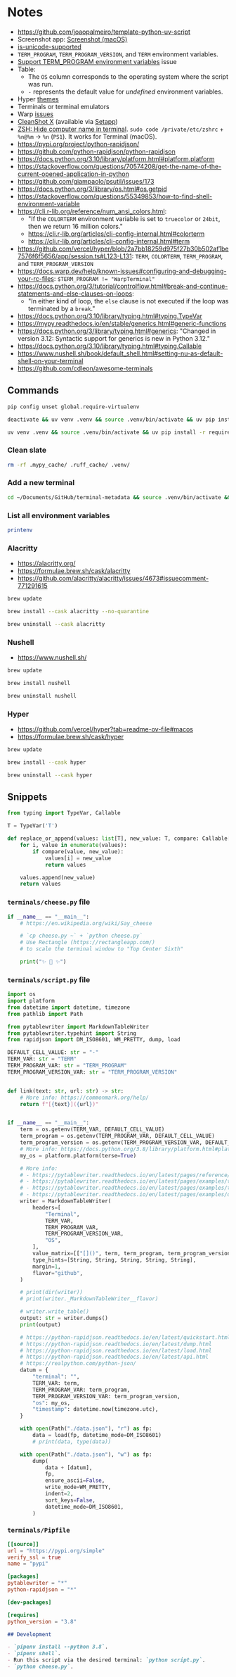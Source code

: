# Notes

- https://github.com/joaopalmeiro/template-python-uv-script
- Screenshot app: [Screenshot (macOS)](https://support.apple.com/en-gb/guide/mac-help/mh26782/10.15/mac/10.15)
- [is-unicode-supported](https://github.com/sindresorhus/is-unicode-supported)
- `TERM_PROGRAM`, `TERM_PROGRAM_VERSION`, and `TERM` environment variables.
- [Support TERM_PROGRAM environment variables](https://github.com/mintty/mintty/issues/776) issue
- Table:
  - The `OS` column corresponds to the operating system where the script was run.
  - `-` represents the default value for _undefined_ environment variables.
- Hyper [themes](https://hyper.is/themes)
- Terminals or terminal emulators
- Warp [issues](https://github.com/warpdotdev/warp/issues)
- [CleanShot X](https://cleanshot.com/) (available via [Setapp](https://setapp.com/apps/cleanshot))
- [ZSH: Hide computer name in terminal](https://stackoverflow.com/a/59944342). `sudo code /private/etc/zshrc` + `%n@%m` -> `%n` (`PS1`). It works for Terminal (macOS).
- https://pypi.org/project/python-rapidjson/
- https://github.com/python-rapidjson/python-rapidjson
- https://docs.python.org/3.10/library/platform.html#platform.platform
- https://stackoverflow.com/questions/70574208/get-the-name-of-the-current-opened-application-in-python
- https://github.com/giampaolo/psutil/issues/173
- https://docs.python.org/3/library/os.html#os.getpid
- https://stackoverflow.com/questions/55349853/how-to-find-shell-environment-variable
- https://cli.r-lib.org/reference/num_ansi_colors.html:
  - "If the `COLORTERM` environment variable is set to `truecolor` or `24bit`, then we return 16 million colors."
  - https://cli.r-lib.org/articles/cli-config-internal.html#colorterm
  - https://cli.r-lib.org/articles/cli-config-internal.html#term
- https://github.com/vercel/hyper/blob/2a7bb18259d975f27b30b502af1be7576f6f5656/app/session.ts#L123-L131: `TERM`, `COLORTERM`, `TERM_PROGRAM`, and `TERM_PROGRAM_VERSION`
- https://docs.warp.dev/help/known-issues#configuring-and-debugging-your-rc-files: `$TERM_PROGRAM != "WarpTerminal"`
- https://docs.python.org/3/tutorial/controlflow.html#break-and-continue-statements-and-else-clauses-on-loops:
  - "In either kind of loop, the `else` clause is not executed if the loop was terminated by a `break`."
- https://docs.python.org/3.10/library/typing.html#typing.TypeVar
- https://mypy.readthedocs.io/en/stable/generics.html#generic-functions
- https://docs.python.org/3/library/typing.html#generics: "Changed in version 3.12: Syntactic support for generics is new in Python 3.12."
- https://docs.python.org/3.10/library/typing.html#typing.Callable
- https://www.nushell.sh/book/default_shell.html#setting-nu-as-default-shell-on-your-terminal
- https://github.com/cdleon/awesome-terminals

## Commands

```bash
pip config unset global.require-virtualenv
```

```bash
deactivate && uv venv .venv && source .venv/bin/activate && uv pip install -r requirements.txt
```

```bash
uv venv .venv && source .venv/bin/activate && uv pip install -r requirements.txt
```

### Clean slate

```bash
rm -rf .mypy_cache/ .ruff_cache/ .venv/
```

### Add a new terminal

```bash
cd ~/Documents/GitHub/terminal-metadata && source .venv/bin/activate && python 01.py && deactivate
```

### List all environment variables

```bash
printenv
```

### Alacritty

- https://alacritty.org/
- https://formulae.brew.sh/cask/alacritty
- https://github.com/alacritty/alacritty/issues/4673#issuecomment-771291615

```bash
brew update
```

```bash
brew install --cask alacritty --no-quarantine
```

```bash
brew uninstall --cask alacritty
```

### Nushell

- https://www.nushell.sh/

```bash
brew update
```

```bash
brew install nushell
```

```bash
brew uninstall nushell
```

### Hyper

- https://github.com/vercel/hyper?tab=readme-ov-file#macos
- https://formulae.brew.sh/cask/hyper

```bash
brew update
```

```bash
brew install --cask hyper
```

```bash
brew uninstall --cask hyper
```

## Snippets

```python
from typing import TypeVar, Callable

T = TypeVar('T')

def replace_or_append(values: list[T], new_value: T, compare: Callable[[T, T], bool]) -> list[T]:
    for i, value in enumerate(values):
        if compare(value, new_value):
            values[i] = new_value
            return values

    values.append(new_value)
    return values
```

### `terminals/cheese.py` file

```python
if __name__ == "__main__":
    # https://en.wikipedia.org/wiki/Say_cheese

    # `cp cheese.py ~` + `python cheese.py`
    # Use Rectangle (https://rectangleapp.com/)
    # to scale the terminal window to "Top Center Sixth"

    print("✨ 📸 ✨")
```

### `terminals/script.py` file

```python
import os
import platform
from datetime import datetime, timezone
from pathlib import Path

from pytablewriter import MarkdownTableWriter
from pytablewriter.typehint import String
from rapidjson import DM_ISO8601, WM_PRETTY, dump, load

DEFAULT_CELL_VALUE: str = "-"
TERM_VAR: str = "TERM"
TERM_PROGRAM_VAR: str = "TERM_PROGRAM"
TERM_PROGRAM_VERSION_VAR: str = "TERM_PROGRAM_VERSION"


def link(text: str, url: str) -> str:
    # More info: https://commonmark.org/help/
    return f"[{text}]({url})"


if __name__ == "__main__":
    term = os.getenv(TERM_VAR, DEFAULT_CELL_VALUE)
    term_program = os.getenv(TERM_PROGRAM_VAR, DEFAULT_CELL_VALUE)
    term_program_version = os.getenv(TERM_PROGRAM_VERSION_VAR, DEFAULT_CELL_VALUE)
    # More info: https://docs.python.org/3.8/library/platform.html#platform.platform
    my_os = platform.platform(terse=True)

    # More info:
    # - https://pytablewriter.readthedocs.io/en/latest/pages/reference/writers/text/markup/md.html
    # - https://pytablewriter.readthedocs.io/en/latest/pages/examples/table_format/text/markdown.html#example-markdown-table-writer
    # - https://pytablewriter.readthedocs.io/en/latest/pages/examples/typehint/python.html#example-type-hint-python
    # - https://pytablewriter.readthedocs.io/en/latest/pages/examples/output/dump/index.html
    writer = MarkdownTableWriter(
        headers=[
            "Terminal",
            TERM_VAR,
            TERM_PROGRAM_VAR,
            TERM_PROGRAM_VERSION_VAR,
            "OS",
        ],
        value_matrix=[["[]()", term, term_program, term_program_version, my_os]],
        type_hints=[String, String, String, String, String],
        margin=1,
        flavor="github",
    )

    # print(dir(writer))
    # print(writer._MarkdownTableWriter__flavor)

    # writer.write_table()
    output: str = writer.dumps()
    print(output)

    # https://python-rapidjson.readthedocs.io/en/latest/quickstart.html
    # https://python-rapidjson.readthedocs.io/en/latest/dump.html
    # https://python-rapidjson.readthedocs.io/en/latest/load.html
    # https://python-rapidjson.readthedocs.io/en/latest/api.html
    # https://realpython.com/python-json/
    datum = {
        "terminal": "",
        TERM_VAR: term,
        TERM_PROGRAM_VAR: term_program,
        TERM_PROGRAM_VERSION_VAR: term_program_version,
        "os": my_os,
        "timestamp": datetime.now(timezone.utc),
    }

    with open(Path("./data.json"), "r") as fp:
        data = load(fp, datetime_mode=DM_ISO8601)
        # print(data, type(data))

    with open(Path("./data.json"), "w") as fp:
        dump(
            data + [datum],
            fp,
            ensure_ascii=False,
            write_mode=WM_PRETTY,
            indent=2,
            sort_keys=False,
            datetime_mode=DM_ISO8601,
        )
```

### `terminals/Pipfile`

```toml
[[source]]
url = "https://pypi.org/simple"
verify_ssl = true
name = "pypi"

[packages]
pytablewriter = "*"
python-rapidjson = "*"

[dev-packages]

[requires]
python_version = "3.8"
```

```markdown
## Development

- `pipenv install --python 3.8`.
- `pipenv shell`.
- Run this script via the desired terminal: `python script.py`.
- `python cheese.py`.
```
